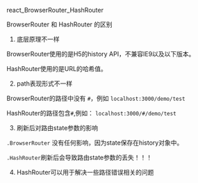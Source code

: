 react_BrowserRouter_HashRouter

BrowserRouter 和 HashRouter 的区别

1. 底层原理不一样

BrowserRouter使用的是H5的history API，不兼容IE9以及以下版本。

HashRouter使用的是URL的哈希值。

2. path表现形式不一样

BrowserRouter的路径中没有 `#`，例如 `localhost:3000/demo/test`

HashRouter的路径包含`#`,例如： `localhost:3000/#/demo/test`

3. 刷新后对路由state参数的影响

`.BrowserRouter` 没有任何影响，因为state保存在history对象中。

`.HashRouter`刷新后会导致路由state参数的丢失！！！

4. HashRouter可以用于解决一些路径错误相关的问题